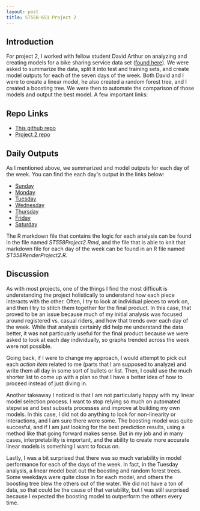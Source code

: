 ```yaml
---
layout: post
title: ST558-651 Project 2
---
```


## Introduction
For project 2, I worked with fellow student David Arthur on analyzing and creating models for a bike sharing service data set ([found here](https://archive.ics.uci.edu/ml/datasets/Bike+Sharing+Dataset)). We were asked to summarize the data, split it into test and training sets, and create model outputs for each of the seven days of the week. Both David and I were to create a linear model, he also created a random forest tree, and I created a boosting tree. We were then to automate the comparison of those models and output the best model. A few important links: 

## Repo Links
*  [This github repo](https://github.com/jrcarr83/jrcarr83.github.io)
*  [Project 2 repo](https://github.com/davidearthur/ST558Project2)

## Daily Outputs
As I mentioned above, we summarized and model outputs for each day of the week. You can find the each day's output in the links below:

*  [Sunday](https://github.com/davidearthur/ST558Project2/blob/main/Sunday.md)
*  [Monday](https://github.com/davidearthur/ST558Project2/blob/main/Monday.md)
*  [Tuesday](https://github.com/davidearthur/ST558Project2/blob/main/Tuesday.md)
*  [Wednesday](https://github.com/davidearthur/ST558Project2/blob/main/Wednesday.md)
*  [Thursday](https://github.com/davidearthur/ST558Project2/blob/main/Thursday.md)
*  [Friday](https://github.com/davidearthur/ST558Project2/blob/main/Friday.md)
*  [Saturday](https://github.com/davidearthur/ST558Project2/blob/main/Saturday.md)

The R markdown file that contains the logic for each analysis can be found in the file named *ST558Project2.Rmd*, and the file that is able to knit that markdown file for each day of the week can be found in an R file named *ST558RenderProject2.R*.

## Discussion
As with most projects, one of the things I find the most difficult is understanding the project holistically to understand how each piece interacts with the other. Often, I try to look at individual pieces to work on, and then I try to stitch them together for the final product. In this case, that proved to be an issue because much of my initial analysis was focused around registered vs. casual riders, and how that trends over each day of the week. While that analysis certainly did help me understand the data better, it was not particuarly useful for the final product because we were asked to look at each day individually, so graphs trended across the week were not possible. 

Going back, if I were to change my approach, I would attempt to pick out each *action item* related to me (parts that I am supposed to analyze) and write them all day in some sort of bullets or list. Then, I could use the much shorter list to come up with a plan so that I have a better idea of how to proceed instead of just diving in. 

Another takeaway I noticed is that I am not particularly happy with my linear model selection process. I want to stop relying so much on automated stepwise and best subsets processes and improve at building my own models. In this case, I did not do anything to look for non-linearity or interactions, and I am sure there were some. The boosting model was quite succesful, and if I am just looking for the best prediction results, using a method like that going forward makes sense. But in my job and in many cases, interpretability is important, and the ability to create more accurate linear models is something I want to focus on.

Lastly, I was a bit surprised that there was so much variability in model performance for each of the days of the week. In fact, in the Tuesday analysis, a linear model beat out the boosting and random forest trees. Some weekdays were quite close in for each model, and others the boosting tree blew the others out of the water. We did not have a ton of data, so that could be the cause of that variability, but I was still surprised because I expected the boosting model to outperform the others every time.
